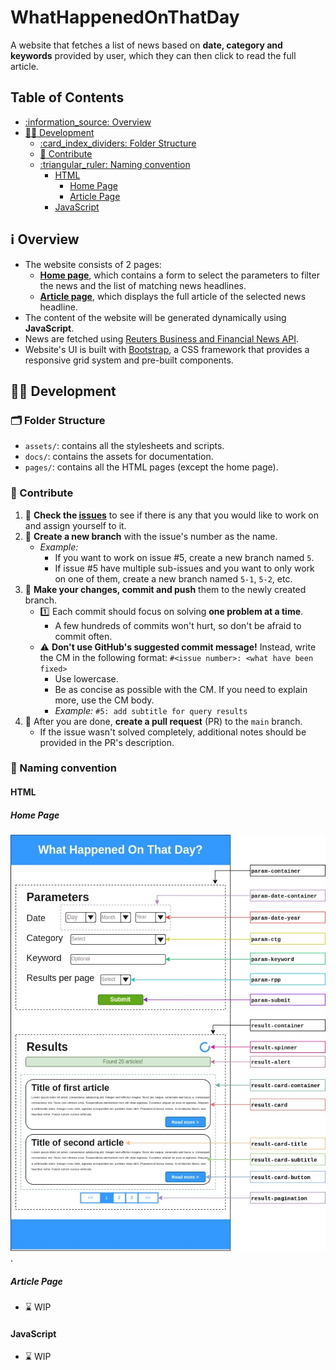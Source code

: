 # WhatHappenedOnThatDay

A website that fetches a list of news based on **date, category and keywords** provided by user, which they can then click to read the full article.

## Table of Contents

- [:information\_source: Overview](#information_source-overview)
- [:technologist: Development](#technologist-development)
	- [:card\_index\_dividers: Folder Structure](#card_index_dividers-folder-structure)
	- [:handshake: Contribute](#handshake-contribute)
	- [:triangular\_ruler: Naming convention](#triangular_ruler-naming-convention)
		- [HTML](#html)
			- [Home Page](#home-page)
			- [Article Page](#article-page)
		- [JavaScript](#javascript)

## :information_source: Overview

- The website consists of 2 pages:
  - [**Home page**](homepage.html), which contains a form to select the parameters to filter the news and the list of matching news headlines.
  - [**Article page**](pages/article.html), which displays the full article of the selected news headline.
- The content of the website will be generated dynamically using **JavaScript**.
- News are fetched using [Reuters Business and Financial News API](https://rapidapi.com/makingdatameaningful/api/reuters-business-and-financial-news).
- Website's UI is built with [Bootstrap](https://getbootstrap.com/), a CSS framework that provides a responsive grid system and pre-built components.

## :technologist: Development

### :card_index_dividers: Folder Structure

- `assets/`: contains all the stylesheets and scripts.
- `docs/`: contains the assets for documentation.
- `pages/`: contains all the HTML pages (except the home page).

### :handshake: Contribute

1. :mag_right: **Check the [issues](https://github.com/itsdmd/CS201-Final/issues)** to see if there is any that you would like to work on and assign yourself to it.
2. :herb: **Create a new branch** with the issue's number as the name.
	- _Example:_ 
		- If you want to work on issue #5, create a new branch named `5`.
		- If issue #5 have multiple sub-issues and you want to only work on one of them, create a new branch named `5-1`, `5-2`, etc.
3. :memo: **Make your changes, commit and push** them to the newly created branch.
	- :one: Each commit should focus on solving **one problem at a time**.
		- A few hundreds of commits won't hurt, so don't be afraid to commit often.
	- :warning: **Don't use GitHub's suggested commit message!** Instead, write the CM in the following format: `#<issue number>: <what have been fixed>`
		- Use lowercase.
		- Be as concise as possible with the CM. If you need to explain more, use the CM body.
		- _Example:_ `#5: add subtitle for query results`
4. :postbox: After you are done, **create a pull request** (PR) to the `main` branch.
	- If the issue wasn't solved completely, additional notes should be provided in the PR's description.

### :triangular_ruler: Naming convention

#### HTML

##### Home Page

![homepage-layout](docs/img/homepage-layout.jpg).

##### Article Page

- :hourglass: WIP

#### JavaScript

- :hourglass: WIP
